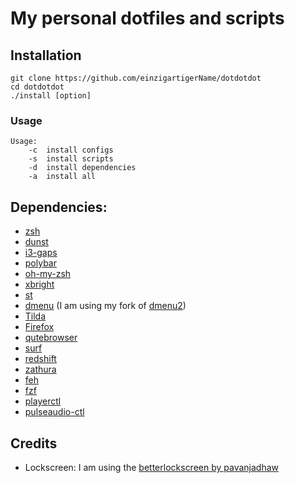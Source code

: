 # My personal dotfiles and scripts

## Installation
```
git clone https://github.com/einzigartigerName/dotdotdot
cd dotdotdot
./install [option]
```
### Usage
```
Usage:
    -c  install configs
    -s  install scripts
    -d  install dependencies
    -a  install all
```

## Dependencies:
* [zsh](http://www.zsh.org/)
* [dunst](https://dunst-project.org/)
* [i3-gaps](https://github.com/Airblader/i3)
* [polybar](https://github.com/jaagr/polybar)
* [oh-my-zsh](https://github.com/robbyrussell/oh-my-zsh)
* [xbright](https://github.com/snobb/xbright)
* [st](https://st.suckless.org/)
* [dmenu](https://tools.suckless.org/dmenu/) (I am using my fork of [dmenu2](https://github.com/einzigartigerName/dmenu))
* [Tilda](https://github.com/lanoxx/tilda)
* [Firefox](https://www.mozilla.org/en-US/firefox/new/)
* [qutebrowser](https://qutebrowser.org/)
* [surf](https://surf.suckless.org/)
* [redshift](http://jonls.dk/redshift/)
* [zathura](https://wiki.archlinux.org/index.php/Zathura)
* [feh](https://wiki.archlinux.org/index.php/Feh)
* [fzf](https://github.com/junegunn/fzf)
* [playerctl](https://github.com/acrisci/playerctl)
* [pulseaudio-ctl](https://github.com/graysky2/pulseaudio-ctl)

## Credits
* Lockscreen: I am using the [betterlockscreen by pavanjadhaw](https://github.com/pavanjadhaw/betterlockscreen)
